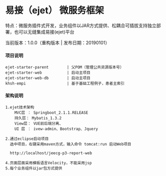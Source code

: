 
易接（ejet） 微服务框架  
==============================  
特点：微服务插件式开发，业务组件以JAR方式提供、松耦合可插拔支持独立部署，也可以无缝集成易接(ejet)平台

当前版本：1.0.0（重构版本 | 发布日期：20190101）


#### 项目说明

	ejet-starter-parent        | 父POM（管理公共资源版本号）
	ejet-starter-web           | 启动主项目
	ejet-starter-web-db        | 启动主项目
	khsh-empi                  | 基于基础工程例子，患者主索引


	
#### 架构说明

    1.ejet技术架构
	    MVC层 ： Springboot_2.1.1.RELEASE
		持久层： Mybatis_1.3.2
		View层： VUE前后端分离、
		UI 层 ： ivew-admin、Bootstrap、Jquery
	
	2.通过eclipse启动项目
	  选中项目，右键采用maven方式，输入命令 tomcat:run 启动Web项目
	  
      http://localhost/jeecg-p3-report-web
	  
    4.页面层面采用模板语言Velocity，不能采用jsp
    5.每个业务组件以jar包方式提供

	


